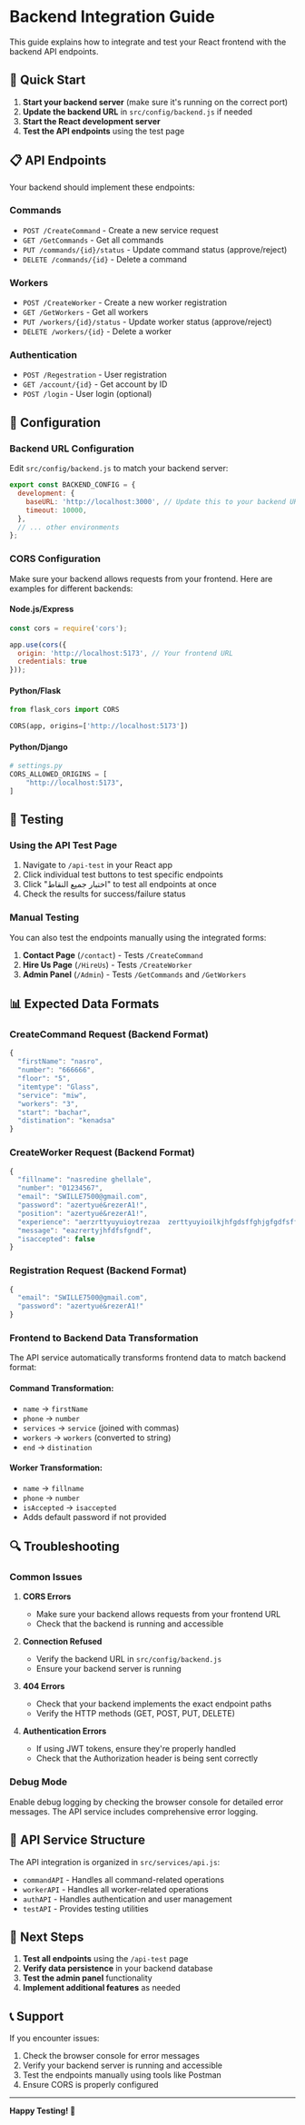 # Backend Integration Guide

This guide explains how to integrate and test your React frontend with the backend API endpoints.

## 🚀 Quick Start

1. **Start your backend server** (make sure it's running on the correct port)
2. **Update the backend URL** in `src/config/backend.js` if needed
3. **Start the React development server**
4. **Test the API endpoints** using the test page

## 📋 API Endpoints

Your backend should implement these endpoints:

### Commands
- `POST /CreateCommand` - Create a new service request
- `GET /GetCommands` - Get all commands
- `PUT /commands/{id}/status` - Update command status (approve/reject)
- `DELETE /commands/{id}` - Delete a command

### Workers
- `POST /CreateWorker` - Create a new worker registration
- `GET /GetWorkers` - Get all workers
- `PUT /workers/{id}/status` - Update worker status (approve/reject)
- `DELETE /workers/{id}` - Delete a worker

### Authentication
- `POST /Regestration` - User registration
- `GET /account/{id}` - Get account by ID
- `POST /login` - User login (optional)

## 🔧 Configuration

### Backend URL Configuration

Edit `src/config/backend.js` to match your backend server:

```javascript
export const BACKEND_CONFIG = {
  development: {
    baseURL: 'http://localhost:3000', // Update this to your backend URL
    timeout: 10000,
  },
  // ... other environments
};
```

### CORS Configuration

Make sure your backend allows requests from your frontend. Here are examples for different backends:

#### Node.js/Express
```javascript
const cors = require('cors');

app.use(cors({
  origin: 'http://localhost:5173', // Your frontend URL
  credentials: true
}));
```

#### Python/Flask
```python
from flask_cors import CORS

CORS(app, origins=['http://localhost:5173'])
```

#### Python/Django
```python
# settings.py
CORS_ALLOWED_ORIGINS = [
    "http://localhost:5173",
]
```

## 🧪 Testing

### Using the API Test Page

1. Navigate to `/api-test` in your React app
2. Click individual test buttons to test specific endpoints
3. Click "اختبار جميع النقاط" to test all endpoints at once
4. Check the results for success/failure status

### Manual Testing

You can also test the endpoints manually using the integrated forms:

1. **Contact Page** (`/contact`) - Tests `/CreateCommand`
2. **Hire Us Page** (`/HireUs`) - Tests `/CreateWorker`
3. **Admin Panel** (`/Admin`) - Tests `/GetCommands` and `/GetWorkers`

## 📊 Expected Data Formats

### CreateCommand Request (Backend Format)
```javascript
{
  "firstName": "nasro",
  "number": "666666",
  "floor": "5",
  "itemtype": "Glass",
  "service": "miw",
  "workers": "3",
  "start": "bachar",
  "distination": "kenadsa"
}
```

### CreateWorker Request (Backend Format)
```javascript
{
  "fillname": "nasredine ghellale",
  "number": "01234567",
  "email": "SWILLE7500@gmail.com",
  "password": "azertyué&rezerA1!",
  "position": "azertyué&rezerA1!",
  "experience": "aerzrttyuyuioytrezaa  zerttyuyioilkjhfgdsffghjgfgdfsffgghjhjk",
  "message": "eazrertyjhfdfsfgndf",
  "isaccepted": false
}
```

### Registration Request (Backend Format)
```javascript
{
  "email": "SWILLE7500@gmail.com",
  "password": "azertyué&rezerA1!"
}
```

### Frontend to Backend Data Transformation

The API service automatically transforms frontend data to match backend format:

#### Command Transformation:
- `name` → `firstName`
- `phone` → `number`
- `services` → `service` (joined with commas)
- `workers` → `workers` (converted to string)
- `end` → `distination`

#### Worker Transformation:
- `name` → `fillname`
- `phone` → `number`
- `isAccepted` → `isaccepted`
- Adds default password if not provided

## 🔍 Troubleshooting

### Common Issues

1. **CORS Errors**
   - Make sure your backend allows requests from your frontend URL
   - Check that the backend is running and accessible

2. **Connection Refused**
   - Verify the backend URL in `src/config/backend.js`
   - Ensure your backend server is running

3. **404 Errors**
   - Check that your backend implements the exact endpoint paths
   - Verify the HTTP methods (GET, POST, PUT, DELETE)

4. **Authentication Errors**
   - If using JWT tokens, ensure they're properly handled
   - Check that the Authorization header is being sent correctly

### Debug Mode

Enable debug logging by checking the browser console for detailed error messages. The API service includes comprehensive error logging.

## 📝 API Service Structure

The API integration is organized in `src/services/api.js`:

- `commandAPI` - Handles all command-related operations
- `workerAPI` - Handles all worker-related operations  
- `authAPI` - Handles authentication and user management
- `testAPI` - Provides testing utilities

## 🎯 Next Steps

1. **Test all endpoints** using the `/api-test` page
2. **Verify data persistence** in your backend database
3. **Test the admin panel** functionality
4. **Implement additional features** as needed

## 📞 Support

If you encounter issues:

1. Check the browser console for error messages
2. Verify your backend server is running and accessible
3. Test the endpoints manually using tools like Postman
4. Ensure CORS is properly configured

---

**Happy Testing! 🚀** 